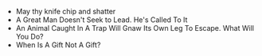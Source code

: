 - May thy knife chip and shatter
- A Great Man Doesn't Seek to Lead. He's Called To It
- An Animal Caught In A Trap Will Gnaw Its Own Leg To Escape. What Will You Do?
- When Is A Gift Not A Gift?
